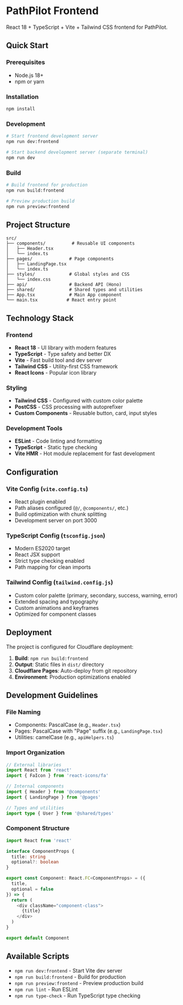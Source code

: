 # PathPilot Frontend

React 18 + TypeScript + Vite + Tailwind CSS frontend for PathPilot.

## Quick Start

### Prerequisites
- Node.js 18+ 
- npm or yarn

### Installation
```bash
npm install
```

### Development
```bash
# Start frontend development server
npm run dev:frontend

# Start backend development server (separate terminal)
npm run dev
```

### Build
```bash
# Build frontend for production
npm run build:frontend

# Preview production build
npm run preview:frontend
```

## Project Structure

```
src/
├── components/          # Reusable UI components
│   ├── Header.tsx
│   └── index.ts
├── pages/              # Page components
│   ├── LandingPage.tsx
│   └── index.ts
├── styles/             # Global styles and CSS
│   └── index.css
├── api/                # Backend API (Hono)
├── shared/             # Shared types and utilities
├── App.tsx             # Main App component
└── main.tsx           # React entry point
```

## Technology Stack

### Frontend
- **React 18** - UI library with modern features
- **TypeScript** - Type safety and better DX
- **Vite** - Fast build tool and dev server
- **Tailwind CSS** - Utility-first CSS framework
- **React Icons** - Popular icon library

### Styling
- **Tailwind CSS** - Configured with custom color palette
- **PostCSS** - CSS processing with autoprefixer
- **Custom Components** - Reusable button, card, input styles

### Development Tools
- **ESLint** - Code linting and formatting
- **TypeScript** - Static type checking
- **Vite HMR** - Hot module replacement for fast development

## Configuration

### Vite Config (`vite.config.ts`)
- React plugin enabled
- Path aliases configured (`@/`, `@components/`, etc.)
- Build optimization with chunk splitting
- Development server on port 3000

### TypeScript Config (`tsconfig.json`)
- Modern ES2020 target
- React JSX support
- Strict type checking enabled
- Path mapping for clean imports

### Tailwind Config (`tailwind.config.js`)
- Custom color palette (primary, secondary, success, warning, error)
- Extended spacing and typography
- Custom animations and keyframes
- Optimized for component classes

## Deployment

The project is configured for Cloudflare deployment:

1. **Build**: `npm run build:frontend`
2. **Output**: Static files in `dist/` directory
3. **Cloudflare Pages**: Auto-deploy from git repository
4. **Environment**: Production optimizations enabled

## Development Guidelines

### File Naming
- Components: PascalCase (e.g., `Header.tsx`)
- Pages: PascalCase with "Page" suffix (e.g., `LandingPage.tsx`)
- Utilities: camelCase (e.g., `apiHelpers.ts`)

### Import Organization
```typescript
// External libraries
import React from 'react'
import { FaIcon } from 'react-icons/fa'

// Internal components
import { Header } from '@components'
import { LandingPage } from '@pages'

// Types and utilities
import type { User } from '@shared/types'
```

### Component Structure
```typescript
import React from 'react'

interface ComponentProps {
  title: string
  optional?: boolean
}

export const Component: React.FC<ComponentProps> = ({ 
  title, 
  optional = false 
}) => {
  return (
    <div className="component-class">
      {title}
    </div>
  )
}

export default Component
```

## Available Scripts

- `npm run dev:frontend` - Start Vite dev server
- `npm run build:frontend` - Build for production  
- `npm run preview:frontend` - Preview production build
- `npm run lint` - Run ESLint
- `npm run type-check` - Run TypeScript type checking